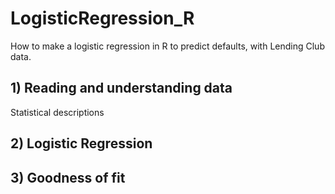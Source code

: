 # LogisticRegression_R
How to make a logistic regression in R to predict defaults, with Lending Club data.

## 1) Reading and understanding data
Statistical descriptions

## 2) Logistic Regression 

## 3) Goodness of fit

